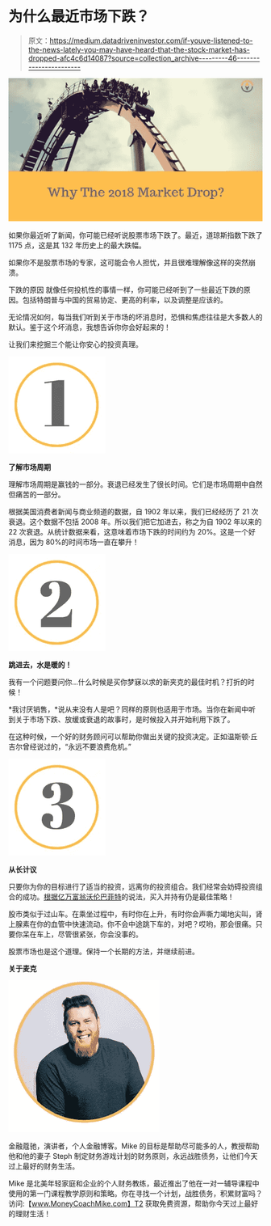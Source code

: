 # 为什么最近市场下跌？

> 原文：<https://medium.datadriveninvestor.com/if-youve-listened-to-the-news-lately-you-may-have-heard-that-the-stock-market-has-dropped-afc4c6d14087?source=collection_archive---------46----------------------->

![](img/826ef4577e18905fd11997f0d41d780c.png)

如果你最近听了新闻，你可能已经听说股票市场下跌了。最近，道琼斯指数下跌了 1175 点，这是其 132 年历史上的最大跌幅。

如果你不是股票市场的专家，这可能会令人担忧，并且很难理解像这样的突然崩溃。

下跌的原因
就像任何投机性的事情一样，你可能已经听到了一些最近下跌的原因。包括特朗普与中国的贸易协定、更高的利率，以及调整是应该的。

无论情况如何，每当我们听到关于市场的坏消息时，恐惧和焦虑往往是大多数人的默认。鉴于这个坏消息，我想告诉你你会好起来的！

让我们来挖掘三个能让你安心的投资真理。

![](img/bcf65e0b5591ca72c841de68cb651654.png)

**了解市场周期**

理解市场周期是赢钱的一部分。衰退已经发生了很长时间。它们是市场周期中自然但痛苦的一部分。

根据美国消费者新闻与商业频道的数据，自 1902 年以来，我们已经经历了 21 次衰退。这个数据不包括 2008 年。所以我们把它加进去，称之为自 1902 年以来的 22 次衰退。从统计数据来看，这意味着市场下跌的时间约为 20%。这是一个好消息，因为 80%的时间市场一直在攀升！

![](img/cd87bbdb58f1b21d4386dea22107e2a8.png)

**跳进去，水是暖的！**

我有一个问题要问你…什么时候是买你梦寐以求的新夹克的最佳时机？打折的时候！

*我讨厌销售，*说从来没有人是吧？同样的原则也适用于市场。当你在新闻中听到关于市场下跌、放缓或衰退的故事时，是时候投入并开始利用下跌了。

在这种时候，一个好的财务顾问可以帮助你做出关键的投资决定。正如温斯顿·丘吉尔曾经说过的，“永远不要浪费危机。”

![](img/c81c2933b4e05f9100b852bfe0216519.png)

**从长计议**

只要你为你的目标进行了适当的投资，远离你的投资组合。我们经常会妨碍投资组合的成功。[根据亿万富翁沃伦巴菲特](https://www.cnbc.com/2016/03/04/warren-buffett-buy-hold-and-dont-watch-too-closely.html)的说法，买入并持有仍是最佳策略！

股市类似于过山车。在乘坐过程中，有时你在上升，有时你会声嘶力竭地尖叫，肾上腺素在你的血管中快速流动。你不会中途跳下车的，对吧？哎哟，那会很痛。只要你呆在车上，尽管很紧张，你会没事的。

股票市场也是这个道理。保持一个长期的方法，并继续前进。

**关于麦克**

![](img/8e579b8bafaae1b645f60e51bbbbd233.png)

金融蔻驰，演讲者，个人金融博客。Mike 的目标是帮助尽可能多的人，教授帮助他和他的妻子 Steph 制定财务游戏计划的财务原则，永远战胜债务，让他们今天过上最好的财务生活。

Mike 是北美年轻家庭和企业的个人财务教练，最近推出了他在一对一辅导课程中使用的第一门课程教学原则和策略。你在寻找一个计划，战胜债务，积累财富吗？访问:【www.MoneyCoachMike.com】T2 获取免费资源，帮助你今天过上最好的理财生活！